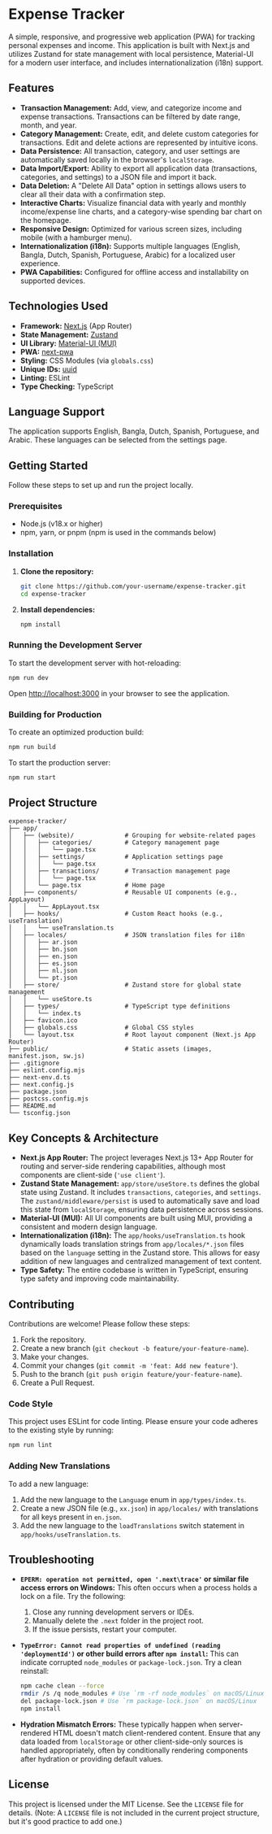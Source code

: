 # Expense Tracker

A simple, responsive, and progressive web application (PWA) for tracking personal expenses and income. This application is built with Next.js and utilizes Zustand for state management with local persistence, Material-UI for a modern user interface, and includes internationalization (i18n) support.

## Features

*   **Transaction Management:** Add, view, and categorize income and expense transactions. Transactions can be filtered by date range, month, and year.
*   **Category Management:** Create, edit, and delete custom categories for transactions. Edit and delete actions are represented by intuitive icons.
*   **Data Persistence:** All transaction, category, and user settings are automatically saved locally in the browser's `localStorage`.
*   **Data Import/Export:** Ability to export all application data (transactions, categories, and settings) to a JSON file and import it back.
*   **Data Deletion:** A "Delete All Data" option in settings allows users to clear all their data with a confirmation step.
*   **Interactive Charts:** Visualize financial data with yearly and monthly income/expense line charts, and a category-wise spending bar chart on the homepage.
*   **Responsive Design:** Optimized for various screen sizes, including mobile (with a hamburger menu).
*   **Internationalization (i18n):** Supports multiple languages (English, Bangla, Dutch, Spanish, Portuguese, Arabic) for a localized user experience.
*   **PWA Capabilities:** Configured for offline access and installability on supported devices.

## Technologies Used

*   **Framework:** [Next.js](https://nextjs.org/) (App Router)
*   **State Management:** [Zustand](https://zustand-bear.github.io/)
*   **UI Library:** [Material-UI (MUI)](https://mui.com/)
*   **PWA:** [next-pwa](https://www.npmjs.com/package/next-pwa)
*   **Styling:** CSS Modules (via `globals.css`)
*   **Unique IDs:** [uuid](https://www.npmjs.com/package/uuid)
*   **Linting:** ESLint
*   **Type Checking:** TypeScript

## Language Support

The application supports English, Bangla, Dutch, Spanish, Portuguese, and Arabic. These languages can be selected from the settings page.

## Getting Started

Follow these steps to set up and run the project locally.

### Prerequisites

*   Node.js (v18.x or higher)
*   npm, yarn, or pnpm (npm is used in the commands below)

### Installation

1.  **Clone the repository:**
    ```bash
    git clone https://github.com/your-username/expense-tracker.git
    cd expense-tracker
    ```

2.  **Install dependencies:**
    ```bash
    npm install
    ```

### Running the Development Server

To start the development server with hot-reloading:

```bash
npm run dev
```

Open [http://localhost:3000](http://localhost:3000) in your browser to see the application.

### Building for Production

To create an optimized production build:

```bash
npm run build
```

To start the production server:

```bash
npm run start
```

## Project Structure

```
expense-tracker/
├── app/
│   ├── (website)/              # Grouping for website-related pages
│   │   ├── categories/         # Category management page
│   │   │   └── page.tsx
│   │   ├── settings/           # Application settings page
│   │   │   └── page.tsx
│   │   ├── transactions/       # Transaction management page
│   │   │   └── page.tsx
│   │   └── page.tsx            # Home page
│   ├── components/             # Reusable UI components (e.g., AppLayout)
│   │   └── AppLayout.tsx
│   ├── hooks/                  # Custom React hooks (e.g., useTranslation)
│   │   └── useTranslation.ts
│   ├── locales/                # JSON translation files for i18n
│   │   ├── ar.json
│   │   ├── bn.json
│   │   ├── en.json
│   │   ├── es.json
│   │   ├── nl.json
│   │   └── pt.json
│   ├── store/                  # Zustand store for global state management
│   │   └── useStore.ts
│   ├── types/                  # TypeScript type definitions
│   │   └── index.ts
│   ├── favicon.ico
│   ├── globals.css             # Global CSS styles
│   └── layout.tsx              # Root layout component (Next.js App Router)
├── public/                     # Static assets (images, manifest.json, sw.js)
├── .gitignore
├── eslint.config.mjs
├── next-env.d.ts
├── next.config.js
├── package.json
├── postcss.config.mjs
├── README.md
└── tsconfig.json
```

## Key Concepts & Architecture

*   **Next.js App Router:** The project leverages Next.js 13+ App Router for routing and server-side rendering capabilities, although most components are client-side (`'use client'`).
*   **Zustand State Management:** `app/store/useStore.ts` defines the global state using Zustand. It includes `transactions`, `categories`, and `settings`. The `zustand/middleware/persist` is used to automatically save and load this state from `localStorage`, ensuring data persistence across sessions.
*   **Material-UI (MUI):** All UI components are built using MUI, providing a consistent and modern design language.
*   **Internationalization (i18n):** The `app/hooks/useTranslation.ts` hook dynamically loads translation strings from `app/locales/*.json` files based on the `language` setting in the Zustand store. This allows for easy addition of new languages and centralized management of text content.
*   **Type Safety:** The entire codebase is written in TypeScript, ensuring type safety and improving code maintainability.

## Contributing

Contributions are welcome! Please follow these steps:

1.  Fork the repository.
2.  Create a new branch (`git checkout -b feature/your-feature-name`).
3.  Make your changes.
4.  Commit your changes (`git commit -m 'feat: Add new feature'`).
5.  Push to the branch (`git push origin feature/your-feature-name`).
6.  Create a Pull Request.

### Code Style

This project uses ESLint for code linting. Please ensure your code adheres to the existing style by running:

```bash
npm run lint
```

### Adding New Translations

To add a new language:

1.  Add the new language to the `Language` enum in `app/types/index.ts`.
2.  Create a new JSON file (e.g., `xx.json`) in `app/locales/` with translations for all keys present in `en.json`.
3.  Add the new language to the `loadTranslations` switch statement in `app/hooks/useTranslation.ts`.

## Troubleshooting

*   **`EPERM: operation not permitted, open '.next\trace'` or similar file access errors on Windows:**
    This often occurs when a process holds a lock on a file. Try the following:
    1.  Close any running development servers or IDEs.
    2.  Manually delete the `.next` folder in the project root.
    3.  If the issue persists, restart your computer.

*   **`TypeError: Cannot read properties of undefined (reading 'deploymentId')` or other build errors after `npm install`:**
    This can indicate corrupted `node_modules` or `package-lock.json`. Try a clean reinstall:
    ```bash
    npm cache clean --force
    rmdir /s /q node_modules # Use `rm -rf node_modules` on macOS/Linux
    del package-lock.json # Use `rm package-lock.json` on macOS/Linux
    npm install
    ```

*   **Hydration Mismatch Errors:**
    These typically happen when server-rendered HTML doesn't match client-rendered content. Ensure that any data loaded from `localStorage` or other client-side-only sources is handled appropriately, often by conditionally rendering components after hydration or providing default values.

## License

This project is licensed under the MIT License. See the `LICENSE` file for details. (Note: A `LICENSE` file is not included in the current project structure, but it's good practice to add one.)